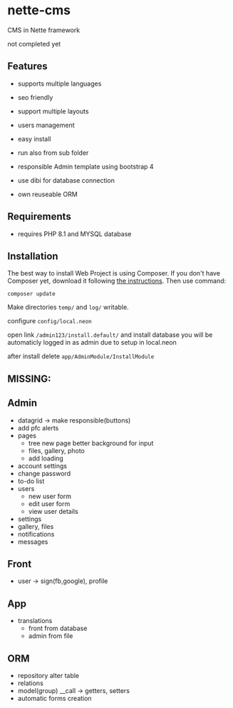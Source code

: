 # nette-cms
CMS in Nette framework

not completed yet

Features
---------

- supports multiple languages

- seo friendly

- support multiple layouts

- users management

- easy install

- run also from sub folder

- responsible Admin template using bootstrap 4

- use dibi for database connection

- own reuseable ORM 


Requirements
------------

- requires PHP 8.1 and MYSQL database


Installation
------------
The best way to install Web Project is using Composer. If you don't have Composer yet,
download it following [the instructions](https://doc.nette.org/composer). Then use command:

	composer update

Make directories `temp/` and `log/` writable.

configure `config/local.neon`

open link `/admin123/install.default/` and install database you will be automaticly logged in as admin due to setup in local.neon 

after install delete `app/AdminModule/InstallModule`

MISSING:
-------

Admin
-----
- datagrid -> make responsible(buttons)
- add pfc alerts
- pages
    - tree new page better background for input
    - files, gallery, photo
    - add loading
- account settings
- change password
- to-do list
- users
  - new user form
  - edit user form
  - view user details
- settings
- gallery, files
- notifications
- messages

Front
-----
- user -> sign(fb,google), profile

App
---
- translations
    - front from database
    - admin from file

ORM
---
- repository alter table
- relations
- model(group) __call -> getters, setters
- automatic forms creation